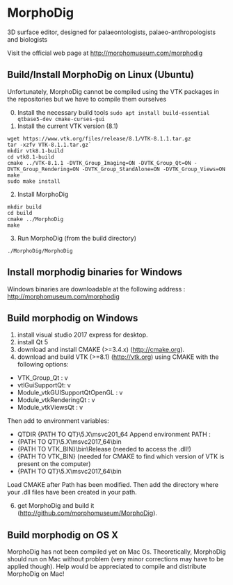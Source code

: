 # MorphoDig
3D surface editor, designed for palaeontologists, palaeo-anthropologists and biologists

Visit the official web page at http://morphomuseum.com/morphodig


## Build/Install MorphoDig on Linux (Ubuntu)

Unfortunately, MorphoDig cannot be compiled using the VTK packages in the repositories but we have to compile them ourselves

0. Install the necessary build tools
`sudo apt install build-essential qtbase5-dev cmake-curses-gui`
1. Install the current VTK version (8.1)
```
wget https://www.vtk.org/files/release/8.1/VTK-8.1.1.tar.gz
tar -xzfv VTK-8.1.1.tar.gz`
mkdir vtk8.1-build
cd vtk8.1-build
cmake ../VTK-8.1.1 -DVTK_Group_Imaging=ON -DVTK_Group_Qt=ON -DVTK_Group_Rendering=ON -DVTK_Group_StandAlone=ON -DVTK_Group_Views=ON
make 
sudo make install
```
2. Install MorphoDig
``` 
mkdir build
cd build
cmake ../MorphoDig
make
```
3. Run MorphoDig (from the build directory)
```
./MorphoDig/MorphoDig
```
    
   
## Install morphodig binaries for Windows 

Windows binaries are downloadable at the following address : http://morphomuseum.com/morphodig 
  
## Build morphodig on Windows
1.  install visual studio 2017 express for desktop.
2.  install Qt 5
4.  download and install CMAKE (>=3.4.x) (http://cmake.org).
5.  download and build VTK (>=8.1) (http://vtk.org) using CMAKE with the following options:
* VTK_Group_Qt : v
* vtlGuiSupportQt: v
* Module_vtkGUISupportQtOpenGL : v
* Module_vtkRenderingQt : v
* Module_vtkViewsQt : v


Then add to environment variables: 
* QTDIR {PATH TO QT}\5.X\msvc201_64
Append environment PATH : 
* {PATH TO QT}\5.X\msvc2017_64\bin
* {PATH TO VTK_BIN}\bin\Release (needed to access the .dll!)
* {PATH TO VTK_BIN} (needed for CMAKE to find which version of VTK is present on the computer)
* {PATH TO QT}\5.X\msvc2017_64\bin 

Load CMAKE after Path has been modified. Then add the directory where your .dll files have been created in your path.

6.  get MorphoDig and build it (http://github.com/morphomuseum/MorphoDig). 

## Build morphodig on OS X

MorphoDig has not been compiled yet on Mac Os. Theoretically, MorphoDig should run on Mac without problem (very minor corrections may have to be applied though). Help would be appreciated to compile and distribute MorphoDig on Mac!
    
    
